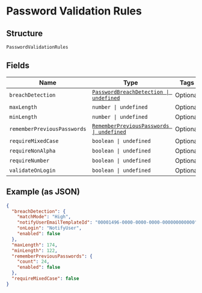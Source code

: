 
# Password Validation Rules

## Structure

`PasswordValidationRules`

## Fields

| Name | Type | Tags | Description |
|  --- | --- | --- | --- |
| `breachDetection` | [`PasswordBreachDetection \| undefined`](../../doc/models/password-breach-detection.md) | Optional | - |
| `maxLength` | `number \| undefined` | Optional | - |
| `minLength` | `number \| undefined` | Optional | - |
| `rememberPreviousPasswords` | [`RememberPreviousPasswords \| undefined`](../../doc/models/remember-previous-passwords.md) | Optional | - |
| `requireMixedCase` | `boolean \| undefined` | Optional | - |
| `requireNonAlpha` | `boolean \| undefined` | Optional | - |
| `requireNumber` | `boolean \| undefined` | Optional | - |
| `validateOnLogin` | `boolean \| undefined` | Optional | - |

## Example (as JSON)

```json
{
  "breachDetection": {
    "matchMode": "High",
    "notifyUserEmailTemplateId": "00001496-0000-0000-0000-000000000000",
    "onLogin": "NotifyUser",
    "enabled": false
  },
  "maxLength": 174,
  "minLength": 122,
  "rememberPreviousPasswords": {
    "count": 24,
    "enabled": false
  },
  "requireMixedCase": false
}
```


